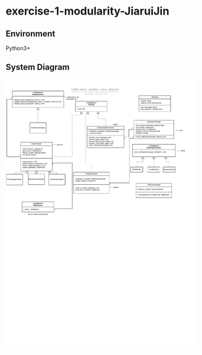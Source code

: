 # exercise-1-modularity-JiaruiJin
## Environment
Python3+
## System Diagram
![Heart_Monitor](https://raw.githubusercontent.com/JiaruiJin/ec500_spring19_misc/prototype/heart_monitor/ec500_heart_monitor_class_diagram.png)

